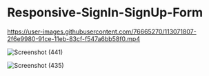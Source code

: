 # Responsive-SignIn-SignUp-Form
https://user-images.githubusercontent.com/76665270/113071807-2f6e9980-91ce-11eb-83cf-f547a6bb58f0.mp4


![Screenshot (441)](https://user-images.githubusercontent.com/76665270/113071940-76f52580-91ce-11eb-90e2-8906566b5a96.png)

![Screenshot (435)](https://user-images.githubusercontent.com/76665270/113071965-87a59b80-91ce-11eb-8fdf-fcfa333bf2fd.png)
